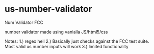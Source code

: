 # us-number-validator
Num Validator FCC


number validator made using vanialla JS/html5/css

Notes: 
1.) regex hell
2.) Basically just checks against the FCC test suite. Most valid us number inputs will work
3.) limited functionality
